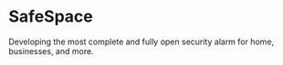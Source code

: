 # SafeSpace
Developing the most complete and fully open security alarm for home, businesses, and more.

